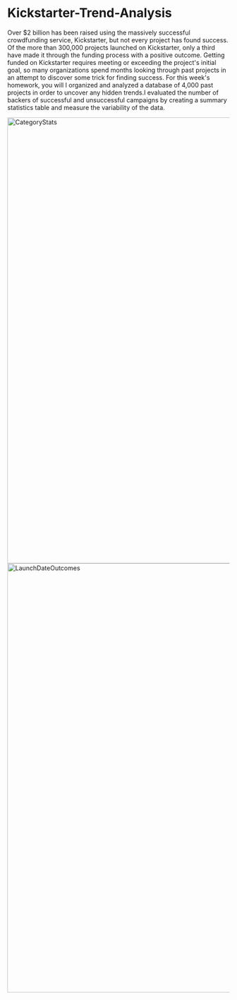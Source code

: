 # Kickstarter-Trend-Analysis

Over $2 billion has been raised using the massively successful crowdfunding service, Kickstarter, but not every project has found success. Of the more than 300,000 projects launched on Kickstarter, only a third have made it through the funding process with a positive outcome.
Getting funded on Kickstarter requires meeting or exceeding the project's initial goal, so many organizations spend months looking through past projects in an attempt to discover some trick for finding success. For this week's homework, you will 
I organized and analyzed a database of 4,000 past projects in order to uncover any hidden trends.I evaluated the number of backers of successful and unsuccessful campaigns by creating a summary statistics table and measure the variability of the data.


<img width="1011" alt="CategoryStats" src="https://user-images.githubusercontent.com/70447525/116479937-76dc5a00-a84e-11eb-8ac5-784d4ec960be.png">

<img width="973" alt="LaunchDateOutcomes" src="https://user-images.githubusercontent.com/70447525/117214493-ea401780-adca-11eb-815e-656b6a967473.png">

